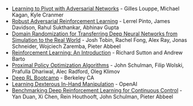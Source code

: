 

- [Learning to Pivot with Adversarial Networks](https://arxiv.org/abs/1611.01046) - Gilles Louppe, Michael Kagan, Kyle Cranmer
- [Robust Adversarial Reinforcement Learning](https://arxiv.org/abs/1703.02702) - Lerrel Pinto, James Davidson, Rahul Sukthankar, Abhinav Gupta
- [Domain Randomization for Transferring Deep Neural Networks from Simulation to the Real World](https://arxiv.org/abs/1703.06907) - Josh Tobin, Rachel Fong, Alex Ray, Jonas Schneider, Wojciech Zaremba, Pieter Abbeel
- [Reinforcement Learning: An Introduction](http://incompleteideas.net/book/the-book-2nd.html) - Richard Sutton and Andrew Barto
- [Proximal Policy Optimization Algorithms](https://arxiv.org/abs/1707.06347) - John Schulman, Filip Wolski, Prafulla Dhariwal, Alec Radford, Oleg Klimov
- [Deep RL Bootcamp](https://sites.google.com/view/deep-rl-bootcamp/lectures) - Berkeley CA
- [Learning Dexterous In-Hand Manipulation](https://arxiv.org/abs/1808.00177) - OpenAI
- [Benchmarking Deep Reinforcement Learning for Continuous Control](https://arxiv.org/abs/1604.06778) - Yan Duan, Xi Chen, Rein Houthooft, John Schulman, Pieter Abbeel